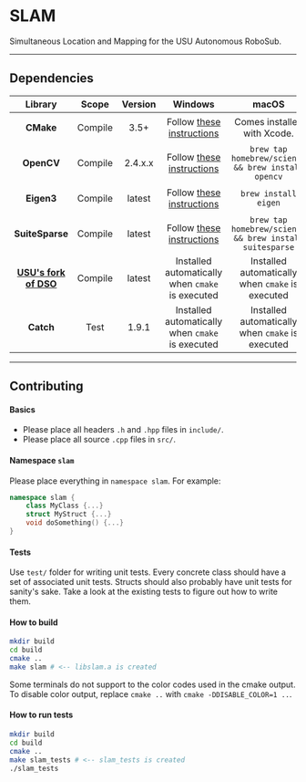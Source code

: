 
# SLAM
Simultaneous Location and Mapping for the USU Autonomous RoboSub.

---

## Dependencies

| Library                                              | Scope   | Version   | Windows                                                  | macOS                                                   | Linux                                             |
| :--------------------------------------------------: | :-----: | :-------: | :------------------------------------------------------: | :-----------------------------------------------------: | :-----------------------------------------------: |
| **CMake**                                            | Compile | 3.5+      | Follow [these instructions](https://tinyurl.com/lmtdwax) | Comes installed with Xcode.                             | `sudo apt-get install build-essential cmake`      |
| **OpenCV**                                           | Compile | 2.4.x.x   | Follow [these instructions](https://tinyurl.com/kyeab9u) | `brew tap homebrew/science && brew install opencv`      | `sudo apt-get install libopencv-dev`              |
| **Eigen3**                                           | Compile | latest    | Follow [these instructions](https://tinyurl.com/lo3m36b) | `brew install eigen`                                    | `sudo apt-get install libeigen3-dev`              |
| **SuiteSparse**                                      | Compile | latest    | Follow [these instructions](https://tinyurl.com/lx7d82c) | `brew tap homebrew/science && brew install suitesparse` | `sudo apt-get install libsuitesparse-dev`         |
| **[USU's fork of DSO](https://tinyurl.com/k8r7sod)** | Compile | latest    | Installed automatically when `cmake` is executed         | Installed automatically when `cmake` is executed        | Installed automatically when `cmake` is executed  |
| **Catch**                                            | Test    | 1.9.1     | Installed automatically when `cmake` is executed         | Installed automatically when `cmake` is executed        | Installed automatically when `cmake` is executed  |
    

---

## Contributing

#### Basics

- Please place all headers `.h` and `.hpp` files in `include/`.
- Please place all source `.cpp` files in `src/`.

#### Namespace `slam`

Please place everything in `namespace slam`. For example:

```c++
namespace slam {
    class MyClass {...}
    struct MyStruct {...}
    void doSomething() {...}
}
```

#### Tests

Use `test/` folder for writing unit tests. Every concrete class 
should have a set of associated unit tests. Structs should also 
probably have unit tests for sanity's sake. Take a look at the
existing tests to figure out how to write them.

#### How to build
```bash
mkdir build
cd build
cmake ..
make slam # <-- libslam.a is created
```
Some terminals do not support to the color codes used in the cmake output. To disable color output, replace `cmake ..` with `cmake -DDISABLE_COLOR=1 ..`.

#### How to run tests
```bash
mkdir build
cd build
cmake ..
make slam_tests # <-- slam_tests is created
./slam_tests
```
